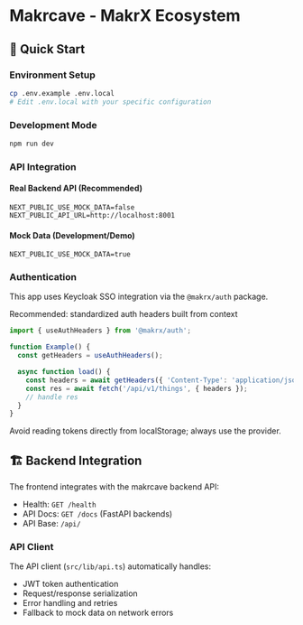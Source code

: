 # Makrcave - MakrX Ecosystem

## 🚀 Quick Start

### Environment Setup

```bash
cp .env.example .env.local
# Edit .env.local with your specific configuration
```

### Development Mode

```bash
npm run dev
```

### API Integration

#### Real Backend API (Recommended)

```env
NEXT_PUBLIC_USE_MOCK_DATA=false
NEXT_PUBLIC_API_URL=http://localhost:8001
```

#### Mock Data (Development/Demo)

```env
NEXT_PUBLIC_USE_MOCK_DATA=true
```

### Authentication

This app uses Keycloak SSO integration via the `@makrx/auth` package.

Recommended: standardized auth headers built from context

```ts
import { useAuthHeaders } from '@makrx/auth';

function Example() {
  const getHeaders = useAuthHeaders();

  async function load() {
    const headers = await getHeaders({ 'Content-Type': 'application/json' });
    const res = await fetch('/api/v1/things', { headers });
    // handle res
  }
}
```

Avoid reading tokens directly from localStorage; always use the provider.

## 🏗️ Backend Integration

The frontend integrates with the makrcave backend API:

- Health: `GET /health`
- API Docs: `GET /docs` (FastAPI backends)
- API Base: `/api/`

### API Client

The API client (`src/lib/api.ts`) automatically handles:

- JWT token authentication
- Request/response serialization
- Error handling and retries
- Fallback to mock data on network errors
